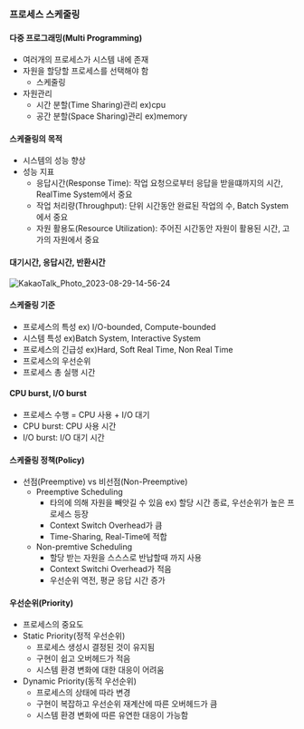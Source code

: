 ### 프로세스 스케줄링

#### 다중 프로그래밍(Multi Programming)
- 여러개의 프로세스가 시스템 내에 존재
- 자원을 할당할 프로세스를 선택해야 함
  - 스케줄링
- 자원관리
  - 시간 분할(Time Sharing)관리 ex)cpu
  - 공간 분할(Space Sharing)관리 ex)memory

#### 스케줄링의 목적
- 시스템의 성능 향상
- 성능 지표
  - 응답시간(Response Time): 작업 요청으로부터 응답을 받을떄까지의 시간, RealTime System에서 중요
  - 작업 처리량(Throughput): 단위 시간동안 완료된 작업의 수, Batch System에서 중요
  - 자원 활용도(Resource Utilization): 주어진 시간동안 자원이 활용된 시간, 고가의 자원에서 중요

#### 대기시간, 응답시간, 반환시간
![KakaoTalk_Photo_2023-08-29-14-56-24](https://github.com/olzlgur/CS_STUDY/assets/77485914/f1f9b719-029e-45da-82d3-2fb623407a89)

#### 스케줄링 기준
- 프로세스의 특성 ex) I/O-bounded, Compute-bounded
- 시스템 특성 ex)Batch System, Interactive System
- 프로세스의 긴급성 ex)Hard, Soft Real Time, Non Real Time
- 프로세스의 우선순위
- 프로세스 총 실행 시간

#### CPU burst, I/O burst
- 프로세스 수행 = CPU 사용 + I/O 대기
- CPU burst: CPU 사용 시간
- I/O burst: I/O 대기 시간

#### 스케줄링 정책(Policy)
- 선점(Preemptive) vs 비선점(Non-Preemptive)
  - Preemptive Scheduling
    - 타의에 의해 자원을 빼앗길 수 있음 ex) 할당 시간 종료, 우선순위가 높은 프로세스 등장
    - Context Switch Overhead가 큼
    - Time-Sharing, Real-Time에 적합
  - Non-premtive Scheduling
    - 할당 받는 자원을 스스스로 반납할때 까지 사용
    - Context Switchi Overhead가 적음
    - 우선순위 역전, 평균 응답 시간 증가

#### 우선순위(Priority)
- 프로세스의 중요도
- Static Priority(정적 우선순위)
  - 프로세스 생성시 결정된 것이 유지됨
  - 구현이 쉽고 오버헤드가 적음
  - 시스템 환경 변화에 대한 대응이 어려움
- Dynamic Priority(동적 우선순위)
  - 프로세스의 상태에 따라 변경
  - 구현이 복잡하고 우선순위 재계산에 따른 오버헤드가 큼
  - 시스템 환경 변화에 따른 유연한 대응이 가능함





















